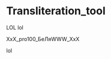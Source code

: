 # Transliteration_tool
LOL
lol







XxX_pro100_БеЛяWWW_XxX

























































































































lol
